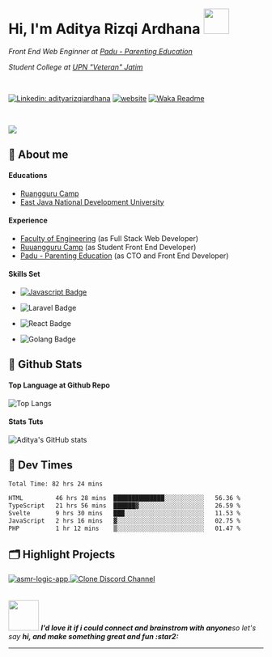 <h1> Hi, I'm Aditya Rizqi Ardhana <img src="https://media.giphy.com/media/5aY6weoALCAu1qHXpq/giphy.gif" width="50"></h1>
  

_Front End Web Enginner at [Padu - Parenting Education](https://www.paduedu.com)_

_Student College at [UPN "Veteran" Jatim](https://www.upnjatim.ac.id)_

<br>

<!-- [![Twitter: adityaardh](https://img.shields.io/twitter/follow/adityaardh?style=social)](https://twitter.com/adityaardh) -->
[![Linkedin: adityarizqiardhana](https://img.shields.io/badge/-adityarizqiardhana-blue?style=flat-square&logo=Linkedin&logoColor=white&link=https://www.linkedin.com/in/adityaarizqiardhana/)](https://www.linkedin.com/in/adityarizqiardhana/)
<a href="https://arbeitnow.com/?utm_source=awesome-github-profile-readme"><img src="https://img.shields.io/static/v1?label=&labelColor=white&message=arbeitnow&color=%230076D6&style=flat&logo=google-chrome&logoColor=%230076D6" alt="website"/></a>
[![Waka Readme](https://github.com/Adityarizqi7/Adityarizqi7/actions/workflows/wakatime.yml/badge.svg?branch=main)](https://github.com/Adityarizqi7/Adityarizqi7/actions/workflows/wakatime.yml)

<br/>

![](https://github-profile-summary-cards.vercel.app/api/cards/profile-details?username=Adityarizqi7&theme=solarized_dark)

## :love_letter: About me

#### Educations
* [Ruangguru Camp](https://www.ruangguru.com "MSIB Batch 2")
* [East Java National Development University](https://www.upnjatim.ac.id "UPN University")

#### Experience
* [Faculty of Engineering](https://www.fteknik-upnjatim.herokuapp.com "New Version Website") (as Full Stack Web Developer)
* [Ruuangguru Camp](https://www.camp.ruangguru.com "Ruangguru Camp") (as Student Front End Developer)
* [Padu - Parenting Education](https://www.paduedu.com "Padu's Homepage") (as CTO and Front End Developer)

#### Skills Set

- [![Javascript Badge](https://img.shields.io/badge/-Javascript-F0DB4F?style=for-the-badge&labelColor=black&logo=javascript&logoColor=F0DB4F)](https://github.com/Adityarizqi7/aoda-snake)

- ![Laravel Badge](https://img.shields.io/badge/-Laravel-EF4444?style=for-the-badge&labelColor=F1F5F9&logo=laravel&logoColor=EF4444)

- ![React Badge](https://img.shields.io/badge/-React-61DBFB?style=for-the-badge&labelColor=black&logo=react&logoColor=61DBFB)

- ![Golang Badge](https://img.shields.io/badge/-golang-007acc?style=for-the-badge&labelColor=F1F5F9&logo=go&logoColor=007acc)

## :rocket: Github Stats
#### Top Language at Github Repo
![Top Langs](https://github-readme-stats.vercel.app/api/top-langs/?username=Adityarizqi7&langs_count=5&layout=compact)

#### Stats Tuts
![Aditya's GitHub stats](https://github-readme-stats.vercel.app/api?username=Adityarizqi7&include_all_commits=true&show_icons=true)


## :icecream: Dev Times
<!--START_SECTION:waka-->

```txt
Total Time: 82 hrs 24 mins

HTML         46 hrs 28 mins  ██████████████░░░░░░░░░░░   56.36 %
TypeScript   21 hrs 56 mins  ██████▓░░░░░░░░░░░░░░░░░░   26.59 %
Svelte       9 hrs 30 mins   ███░░░░░░░░░░░░░░░░░░░░░░   11.53 %
JavaScript   2 hrs 16 mins   ▓░░░░░░░░░░░░░░░░░░░░░░░░   02.75 %
PHP          1 hr 12 mins    ▒░░░░░░░░░░░░░░░░░░░░░░░░   01.47 %
```

<!--END_SECTION:waka-->

## 🗂️ Highlight Projects
<a href="https://github.com/Adityarizqi7/asmr-logic-app">
  <img align="center" src="https://github-readme-stats.vercel.app/api/pin/?username=Adityarizqi7&repo=asmr-logic-app&show_icons=true&line_height=27&title_color=6aa6f8&text_color=8a919a&icon_color=6aa6f8&bg_color=22272e" alt="asmr-logic-app" />
</a>
<a href="https://github.com/Adityarizqi7/mini-discord-channel">
  <img align="center" src="https://github-readme-stats.vercel.app/api/pin/?username=Adityarizqi7&repo=mini-discord-channel&show_icons=true&line_height=27&title_color=6aa6f8&text_color=8a919a&icon_color=6aa6f8&bg_color=22272e" alt="Clone Discord Channel" />
</a>

<br/>
<br/>
<br/>

<div>
  <img src="https://media.giphy.com/media/oRBJN6AVzzy28CrUgc/giphy.gif" width="60">
  <em><b>I'd love it if i could connect and brainstrom with anyone</b>so let's say <b>hi, and make something great and fun :star2:</em>
</div>
 
---
